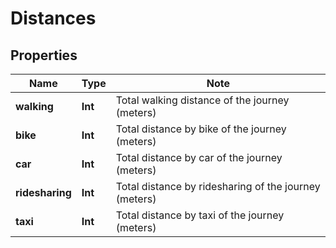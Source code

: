 # Distances

## Properties

Name | Type | Note
---- | ---- | ----
**walking** | **Int** | Total walking distance of the journey (meters) 
**bike** | **Int** | Total distance by bike of the journey (meters) 
**car** | **Int** | Total distance by car of the journey (meters) 
**ridesharing** | **Int** | Total distance by ridesharing of the journey (meters) 
**taxi** | **Int** | Total distance by taxi of the journey (meters) 

